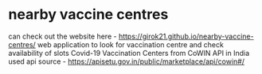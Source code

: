 # nearby vaccine centres
 can check out the website here -  https://girok21.github.io/nearby-vaccine-centres/
 web application to look for vaccination centre and check availability of slots Covid-19 Vaccination Centers from CoWIN API in India
 used api source - https://apisetu.gov.in/public/marketplace/api/cowin#/
